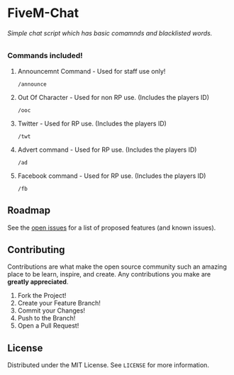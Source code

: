 # FiveM-Chat 
###### Simple chat script which has basic comamnds and blacklisted words.

### Commands included!

1. Announcemnt Command - Used for staff use only!
   ```
   /announce
   ```
2. Out Of Character - Used for non RP use. (Includes the players ID)
   ```
   /ooc
   ```
3. Twitter - Used for RP use. (Includes the players ID)
   ```
   /twt
   ```
4. Advert command - Used for RP use. (Includes the players ID)
   ```
   /ad
   ```
5. Facebook command - Used for RP use. (Includes the players ID)
   ```
   /fb
   ```

## Roadmap

See the [open issues](https://github.com/bradley1337/FiveM-Chat/issues) for a list of proposed features (and known issues).

## Contributing

Contributions are what make the open source community such an amazing place to be learn, inspire, and create. Any contributions you make are **greatly appreciated**.

1. Fork the Project!
2. Create your Feature Branch!
3. Commit your Changes!
4. Push to the Branch!
5. Open a Pull Request!

## License

Distributed under the MIT License. See `LICENSE` for more information.